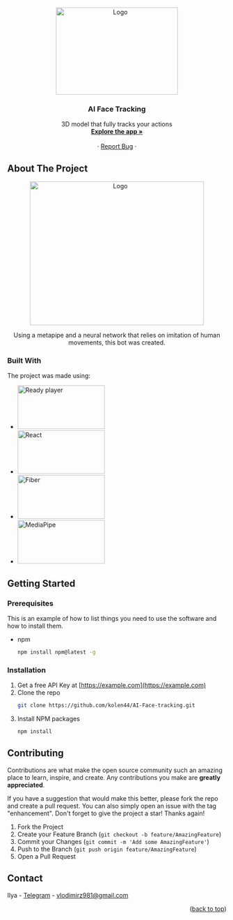 <!-- Improved compatibility of back to top link: See: https://github.com/kolen44/JosephAIBotTg -->

<a name="readme-top"></a>

<!--
*** Thanks for checking out the Best-README-Template. If you have a suggestion
*** that would make this better, please fork the repo and create a pull request
*** or simply open an issue with the tag "enhancement".
*** Don't forget to give the project a star!
*** Thanks again! Now go create something AMAZING! :D
-->

<!-- PROJECT SHIELDS -->
<!--
*** I'm using markdown "reference style" links for readability.
*** Reference links are enclosed in brackets [ ] instead of parentheses ( ).
*** See the bottom of this document for the declaration of the reference variables
*** for contributors-url, forks-url, etc. This is an optional, concise syntax you may use.
*** https://www.markdownguide.org/basic-syntax/#reference-style-links
-->



<!-- PROJECT LOGO -->
<br />
<div align="center">
  <a href="https://github.com/kolen44/AI-Face-tracking">
    <img src="https://medialeaks.ru/wp-content/uploads/2019/10/34.jpg" alt="Logo" width="280" height="200">
  </a>

  <h3 align="center">AI Face Tracking</h3>

  <p align="center">
    3D model that fully tracks your actions
    <br />
    <a href="https://ai-face-tracking-codd.vercel.app/"><strong>Explore the app »</strong></a>
    <br />
    <br />
    ·
    <a href="https://github.com/kolen44/AI-Face-tracking/issues">Report Bug</a>
    ·
  </p>
</div>

<!-- ABOUT THE PROJECT -->

## About The Project
<div align="center">
<img src="https://github.com/kolen44/AI-Face-tracking/assets/126617855/0b6fabe0-d1bb-47f8-857d-447fb0e310fb" alt="Logo" width="400" height="330">
</div>

<p align='center'>Using a metapipe and a neural network that relies on imitation of human movements, this bot was created.</p>


### Built With

The project was made using:

- <img src="https://github.com/kolen44/AI-Face-tracking/assets/126617855/5d7adf8a-8fca-4919-85f9-d7a7c4fe4e0a" alt="Ready player" width="200" height="100">
- <img src="https://i.pinimg.com/originals/9b/4e/e0/9b4ee057076232fb57c48cf80947f8a7.png" alt="React" width="200" height="100">
- <img src="https://res.cloudinary.com/practicaldev/image/fetch/s--iIQWLTZE--/c_imagga_scale,f_auto,fl_progressive,h_500,q_auto,w_1000/https://dev-to-uploads.s3.amazonaws.com/uploads/articles/unl5rmyd4ujiz3sv3jhf.png" alt="Fiber" width="200" height="100">
- <img src="https://yt3.googleusercontent.com/ytc/APkrFKZmxf2jVlfD3AWv3rfcR0CJM4Se0FnZJaMm8Usm=s900-c-k-c0x00ffffff-no-rj" alt="MediaPipe" width="200" height="100">


<!-- GETTING STARTED -->

## Getting Started


### Prerequisites

This is an example of how to list things you need to use the software and how to install them.

- npm
  ```sh
  npm install npm@latest -g
  ```

### Installation

1. Get a free API Key at [https://example.com](https://example.com)
2. Clone the repo
   ```sh
   git clone https://github.com/kolen44/AI-Face-tracking.git
   ```
3. Install NPM packages
   ```sh
   npm install
   ```


## Contributing

Contributions are what make the open source community such an amazing place to learn, inspire, and create. Any contributions you make are **greatly appreciated**.

If you have a suggestion that would make this better, please fork the repo and create a pull request. You can also simply open an issue with the tag "enhancement".
Don't forget to give the project a star! Thanks again!

1. Fork the Project
2. Create your Feature Branch (`git checkout -b feature/AmazingFeature`)
3. Commit your Changes (`git commit -m 'Add some AmazingFeature'`)
4. Push to the Branch (`git push origin feature/AmazingFeature`)
5. Open a Pull Request




## Contact

Ilya - <a href='https://t.me/IlyaWini'>Telegram</a> - vlodimirz981@gmail.com


<p align="right">(<a href="#readme-top">back to top</a>)</p>

